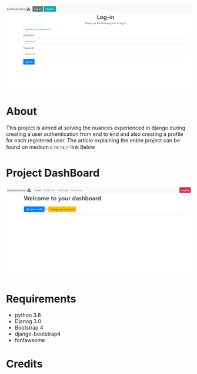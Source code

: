 
![GitHub Logo](/images/chowacross_1.PNG)
# About
This project is aimed at solving the nuances experienced in django during creating a user authentication from end to end
and also creating a profile for each registered user. The article explaining the entire project can be found on medium 👉👉👉 
link Below
# Project DashBoard
![GitHub Logo](/images/chowacross_2.PNG)
# Requirements
* python 3.8
* Djanog 3.0
* Bootstrap 4
* django-bootstrap4
* fontawsome
# Credits
